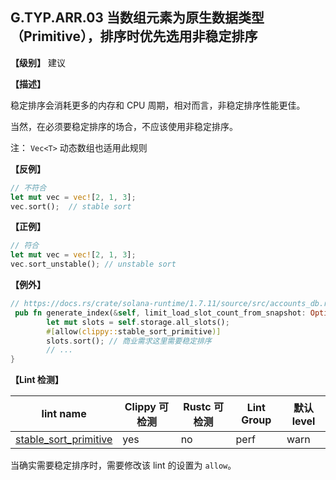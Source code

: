 ## G.TYP.ARR.03  当数组元素为原生数据类型（Primitive），排序时优先选用非稳定排序

**【级别】** 建议

**【描述】**

稳定排序会消耗更多的内存和 CPU 周期，相对而言，非稳定排序性能更佳。

当然，在必须要稳定排序的场合，不应该使用非稳定排序。

注： `Vec<T>` 动态数组也适用此规则

**【反例】**

```rust
// 不符合
let mut vec = vec![2, 1, 3];
vec.sort();  // stable sort
```

**【正例】**

```rust
// 符合
let mut vec = vec![2, 1, 3];
vec.sort_unstable(); // unstable sort
```

**【例外】**

```rust
// https://docs.rs/crate/solana-runtime/1.7.11/source/src/accounts_db.rs#:~:text=clippy%3a%3astable_sort_primitive
 pub fn generate_index(&self, limit_load_slot_count_from_snapshot: Option<usize>) {
        let mut slots = self.storage.all_slots();
        #[allow(clippy::stable_sort_primitive)]
        slots.sort(); // 商业需求这里需要稳定排序
        // ...
}
```

**【Lint 检测】**

| lint name                                                                                      | Clippy 可检测 | Rustc 可检测 | Lint Group | 默认level |
| ---------------------------------------------------------------------------------------------- | ------------- | ------------ | ---------- | --------- |
| [stable_sort_primitive](https://rust-lang.github.io/rust-clippy/master/#stable_sort_primitive) | yes           | no           | perf       | warn      |

当确实需要稳定排序时，需要修改该 lint 的设置为 `allow`。

